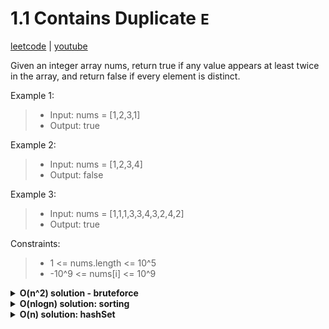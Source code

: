 # 1.1 Contains Duplicate `E`

[leetcode](https://leetcode.com/problems/contains-duplicate/) |
[youtube](https://www.youtube.com/watch?v=3OamzN90kPg)

Given an integer array nums, return true if any value appears at least twice in the array, and return false if every element is distinct.

Example 1:
> - Input: nums = [1,2,3,1]
> - Output: true

Example 2:
> - Input: nums = [1,2,3,4]
> - Output: false

Example 3:
> - Input: nums = [1,1,1,3,3,4,3,2,4,2]
> - Output: true

Constraints:
> - 1 <= nums.length <= 10^5
> - -10^9 <= nums[i] <= 10^9

<details>
  <summary><b>O(n^2) solution - bruteforce</b></summary>
  
- loop in nums with i
  - loop in nums with j
    - return true if nums[i] == nums[j]
- return false

</details>

<details>
  <summary><b>O(nlogn) solution: sorting</b></summary>
  
  - sort nums
  - loop in nums
    - return true if consecutive items are equal
  - return false
</details>

<details>
  <summary><b>O(n) solution: hashSet</b></summary>
  
- init hashset
- loop in nums with i
  - return true if nums[i] is in hashset
  - set hashset[nums[i]] to true
- return false

```go
func ContainsDuplicate(nums []int) bool {
    numsSet := map[int] bool {}
    for i := range nums {
        if numsSet[nums[i]] {
            return true
        }
        numsSet[nums[i]] = true
    }
    return false
}
```
</details>
